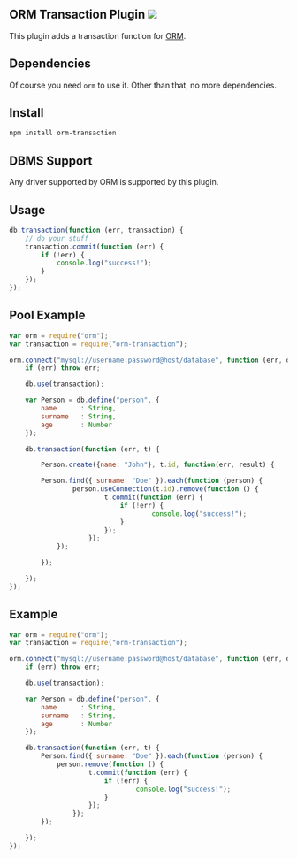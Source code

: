 ## ORM Transaction Plugin [![](https://badge.fury.io/js/orm-paging.png)](https://npmjs.org/package/orm-transaction)

This plugin adds a transaction function for [ORM](http://dresende.github.io/node-orm2).

## Dependencies

Of course you need `orm` to use it. Other than that, no more dependencies.

## Install

```sh
npm install orm-transaction
```

## DBMS Support

Any driver supported by ORM is supported by this plugin.

## Usage

```js
db.transaction(function (err, transaction) {
	// do your stuff
	transaction.commit(function (err) {
		if (!err) {
			console.log("success!");
		}
	});
});
```

## Pool Example

```js
var orm = require("orm");
var transaction = require("orm-transaction");

orm.connect("mysql://username:password@host/database", function (err, db) {
	if (err) throw err;

	db.use(transaction);

	var Person = db.define("person", {
		name      : String,
		surname   : String,
		age       : Number
	});

	db.transaction(function (err, t) {

		Person.create({name: "John"}, t.id, function(err, result) {

		Person.find({ surname: "Doe" }).each(function (person) {
				person.useConnection(t.id).remove(function () {
						t.commit(function (err) {
			        		if (!err) {
			            			console.log("success!");
			        		}
			    		});
					});
			});

		});

	});
});
```

## Example

```js
var orm = require("orm");
var transaction = require("orm-transaction");

orm.connect("mysql://username:password@host/database", function (err, db) {
	if (err) throw err;

	db.use(transaction);

	var Person = db.define("person", {
		name      : String,
		surname   : String,
		age       : Number
	});

	db.transaction(function (err, t) {
		Person.find({ surname: "Doe" }).each(function (person) {
			person.remove(function () {
					t.commit(function (err) {
		        		if (!err) {
		            			console.log("success!");
		        		}
		    		});
				});
		});

	});
});
```


